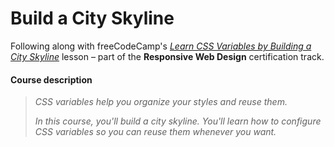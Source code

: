 # Build a City Skyline
Following along with freeCodeCamp's _[Learn CSS Variables by Building a City Skyline](https://www.freecodecamp.org/learn/2022/responsive-web-design/#learn-css-variables-by-building-a-city-skyline)_ lesson – part of the **Responsive Web Design** certification track.

#### Course description

> _CSS variables help you organize your styles and reuse them._
>
> _In this course, you'll build a city skyline. You'll learn how to configure CSS variables so you can reuse them whenever you want._
